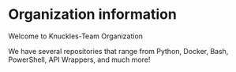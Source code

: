 # Organization information

Welcome to Knuckles-Team Organization

We have several repositories that range from Python, Docker, Bash, PowerShell, API Wrappers, and much more!

